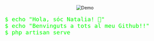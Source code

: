 <p align="center">
  <img src="https://www.bunnyslippers.com/blog/wp-content/uploads/2011/08/asciibunnylovegifs.gif" alt="Demo" />
</p>


<pre style="color:#00ff00; font-family:monospace; font-size:18px;">
$ echo "Hola, sóc Natalia! 🚀"
$ echo "Benvinguts a tots al meu Github!!"
$ php artisan serve
  </pre>
</div>





